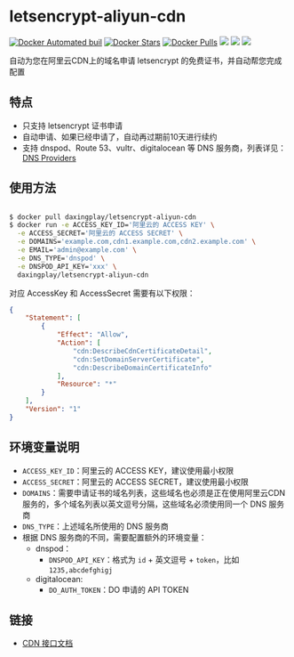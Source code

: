 # letsencrypt-aliyun-cdn

[![Docker Automated buil](https://img.shields.io/docker/automated/daxingplay/letsencrypt-aliyun-cdn.svg)](https://hub.docker.com/r/daxingplay/letsencrypt-aliyun-cdn/) [![Docker Stars](https://img.shields.io/docker/stars/daxingplay/letsencrypt-aliyun-cdn.svg)](https://hub.docker.com/r/daxingplay/letsencrypt-aliyun-cdn/) [![Docker Pulls](https://img.shields.io/docker/pulls/daxingplay/letsencrypt-aliyun-cdn.svg)](https://hub.docker.com/r/daxingplay/letsencrypt-aliyun-cdn/) [![](https://badge.imagelayers.io/daxingplay/letsencrypt-aliyun-cdn:latest.svg)](https://imagelayers.io/?images=daxingplay/letsencrypt-aliyun-cdn:latest 'Get your own badge on imagelayers.io') [![](https://images.microbadger.com/badges/image/daxingplay/letsencrypt-aliyun-cdn.svg)](https://microbadger.com/images/daxingplay/letsencrypt-aliyun-cdn "Get your own image badge on microbadger.com") [![](https://images.microbadger.com/badges/version/daxingplay/letsencrypt-aliyun-cdn.svg)](https://microbadger.com/images/daxingplay/letsencrypt-aliyun-cdn "Get your own version badge on microbadger.com")

自动为您在阿里云CDN上的域名申请 letsencrypt 的免费证书，并自动帮您完成配置

## 特点

* 只支持 letsencrypt 证书申请
* 自动申请、如果已经申请了，自动再过期前10天进行续约
* 支持 dnspod、Route 53、vultr、digitalocean 等 DNS 服务商，列表详见：[DNS Providers](https://github.com/xenolf/lego/tree/master/providers/dns)

## 使用方法

```bash

$ docker pull daxingplay/letsencrypt-aliyun-cdn
$ docker run -e ACCESS_KEY_ID='阿里云的 ACCESS KEY' \
  -e ACCESS_SECRET='阿里云的 ACCESS SECRET' \
  -e DOMAINS='example.com,cdn1.example.com,cdn2.example.com' \
  -e EMAIL='admin@example.com' \
  -e DNS_TYPE='dnspod' \
  -e DNSPOD_API_KEY='xxx' \
  daxingplay/letsencrypt-aliyun-cdn

```

对应 AccessKey 和 AccessSecret 需要有以下权限：

```json
{
    "Statement": [
        {
            "Effect": "Allow",
            "Action": [
                "cdn:DescribeCdnCertificateDetail",
                "cdn:SetDomainServerCertificate",
                "cdn:DescribeDomainCertificateInfo"
            ],
            "Resource": "*"
        }
    ],
    "Version": "1"
}
```

## 环境变量说明

* `ACCESS_KEY_ID`：阿里云的 ACCESS KEY，建议使用最小权限
* `ACCESS_SECRET`：阿里云的 ACCESS SECRET，建议使用最小权限
* `DOMAINS`：需要申请证书的域名列表，这些域名也必须是正在使用阿里云CDN服务的，多个域名列表以英文逗号分隔，这些域名必须使用同一个 DNS 服务商
* `DNS_TYPE`：上述域名所使用的 DNS 服务商
* 根据 DNS 服务商的不同，需要配置额外的环境变量：
  * dnspod：
    * `DNSPOD_API_KEY`：格式为 `id` + 英文逗号 + `token`，比如 `1235,abcdefghigj`
  * digitalocean:
    * `DO_AUTH_TOKEN`：DO 申请的 API TOKEN  

## 链接

- [CDN 接口文档](https://help.aliyun.com/document_detail/27148.html?spm=5176.doc27148.6.603.5Tehoi)
